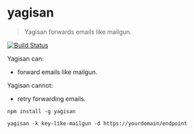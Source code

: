 # yagisan
> Yagisan forwards emails like mailgun.

[![Build Status](https://travis-ci.org/rch850/yagisan.png?branch=master)](https://travis-ci.org/rch850/yagisan)

Yagisan can:

  - forward emails like mailgun.

Yagisan cannot:

  - retry forwarding emails.


```shell
npm install -g yagisan
```

```shell
yagisan -k key-like-mailgun -d https://yourdomain/endpoint
```
